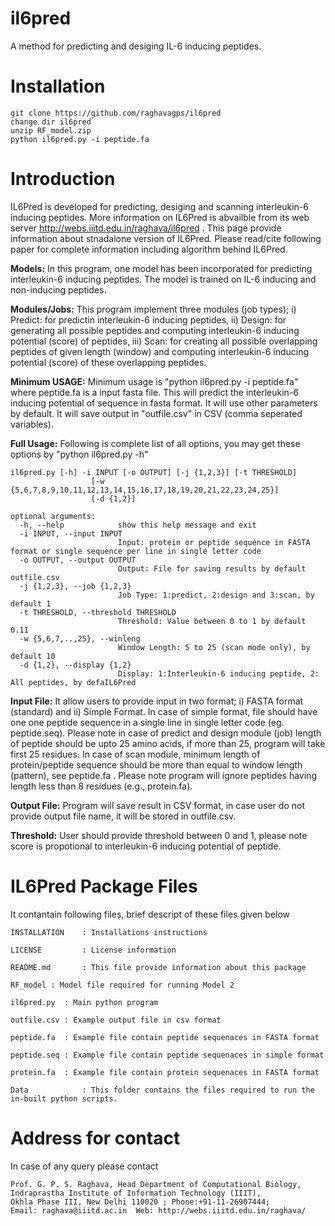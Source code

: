# il6pred
A method for predicting and desiging IL-6 inducing peptides.
# Installation
```
git clone https://github.com/raghavagps/il6pred
change dir il6pred
unzip RF_model.zip
python il6pred.py -i peptide.fa
```
# Introduction
IL6Pred is developed for predicting, desiging and scanning interleukin-6 inducing peptides. More information on IL6Pred is abvailble from its web server http://webs.iiitd.edu.in/raghava/il6pred . This page provide information about stnadalone version of IL6Pred. Please read/cite following paper for complete information including algorithm behind IL6Pred.

**Models:** In this program, one model has been incorporated for predicting interleukin-6 inducing peptides. The model is trained on IL-6 inducing and non-inducing peptides.

**Modules/Jobs:** This program implement three modules (job types); i) Predict: for predictin interleukin-6 inducing peptides, ii) Design: for generating all possible peptides and computing interleukin-6 inducing potential (score) of peptides, iii) Scan: for creating all possible overlapping peptides of given length (window) and computing interleukin-6 inducing potential (score) of these overlapping peptides.

**Minimum USAGE:** Minimum usage is "python il6pred.py -i peptide.fa" where peptide.fa is a input fasta file. This will predict the interleukin-6 inducing potential of sequence  in fasta format. It will use other parameters by default. It will save output in "outfile.csv" in CSV (comma seperated variables).

**Full Usage:** Following is complete list of all options, you may get these options by "python il6pred.py -h" 
```
il6pred.py [-h] -i INPUT [-o OUTPUT] [-j {1,2,3}] [-t THRESHOLD]
                  [-w {5,6,7,8,9,10,11,12,13,14,15,16,17,18,19,20,21,22,23,24,25}]
                  [-d {1,2}]

optional arguments:
  -h, --help            show this help message and exit
  -i INPUT, --input INPUT
                        Input: protein or peptide sequence in FASTA format or single sequence per line in single letter code
  -o OUTPUT, --output OUTPUT
                        Output: File for saving results by default outfile.csv
  -j {1,2,3}, --job {1,2,3}
                        Job Type: 1:predict, 2:design and 3:scan, by default 1
  -t THRESHOLD, --threshold THRESHOLD
                        Threshold: Value between 0 to 1 by default 0.11
  -w {5,6,7,..,25}, --winleng
                        Window Length: 5 to 25 (scan mode only), by default 10
  -d {1,2}, --display {1,2}
                        Display: 1:Interleukin-6 inducing peptide, 2: All peptides, by defaIL6Pred
```

**Input File:** It allow users to provide input in two format; i) FASTA format (standard) and ii) Simple Format. In case of simple format, file should have one one peptide sequence in a single line in single letter code (eg. peptide.seq). Please note in case of predict and design module (job) length of peptide should be upto 25 amino acids, if more than 25, program will take first 25 residues. In case of scan module, minimum length of protein/peptide sequence should be more than equal to window length (pattern), see peptide.fa . Please note program will ignore peptides having length less than 8 residues (e.g., protein.fa).

**Output File:** Program will save result in CSV format, in case user do not provide output file name, it will be stored in outfile.csv.

**Threshold:** User should provide threshold between 0 and 1, please note score is propotional to interleukin-6 inducing potential of peptide.


IL6Pred Package Files
=======================
It contantain following files, brief descript of these files given below
```
INSTALLATION  	: Installations instructions

LICENSE       	: License information

README.md     	: This file provide information about this package

RF_model : Model file required for running Model 2

il6pred.py 	: Main python program 

outfile.csv	: Example output file in csv format

peptide.fa	: Example file contain peptide sequenaces in FASTA format

peptide.seq	: Example file contain peptide sequenaces in simple format

protein.fa	: Example file contain protein sequenaces in FASTA format 

Data            : This folder contains the files required to run the in-built python scripts.
```
# Address for contact
In case of any query please contact
```
Prof. G. P. S. Raghava, Head Department of Computational Biology,            
Indraprastha Institute of Information Technology (IIIT), 
Okhla Phase III, New Delhi 110020 ; Phone:+91-11-26907444; 
Email: raghava@iiitd.ac.in  Web: http://webs.iiitd.edu.in/raghava/
```

